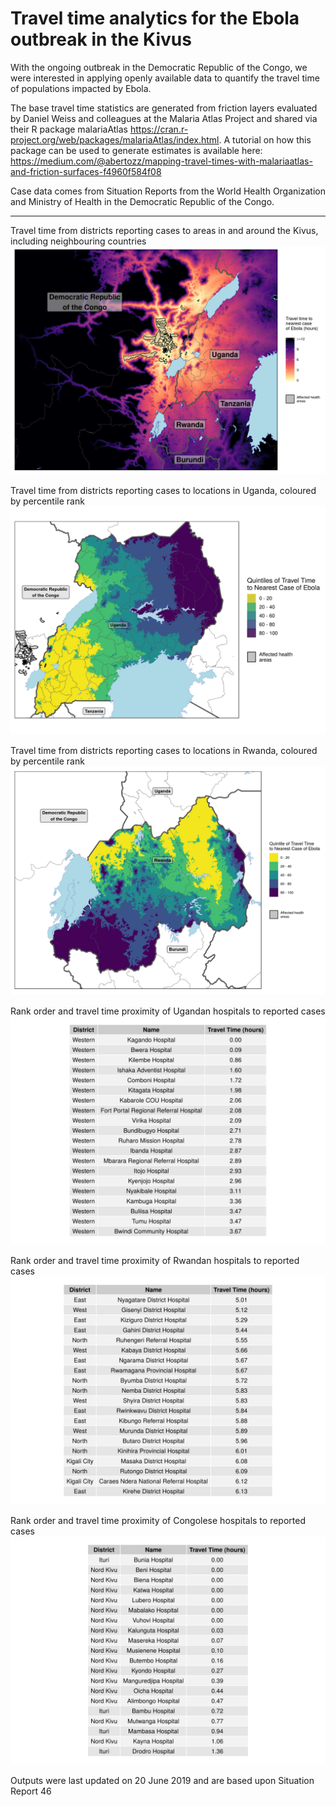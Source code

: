 # Travel time analytics for the Ebola outbreak in the Kivus

With the ongoing outbreak in the Democratic Republic of the Congo, we were interested in applying openly available data to quantify the
travel time of populations impacted by Ebola.

The base travel time statistics are generated from friction layers evaluated by Daniel Weiss and colleagues at the Malaria Atlas Project
and shared via their R package malariaAtlas https://cran.r-project.org/web/packages/malariaAtlas/index.html. 
A tutorial on how this package can be used to generate estimates is available here: 
https://medium.com/@abertozz/mapping-travel-times-with-malariaatlas-and-friction-surfaces-f4960f584f08

Case data comes from Situation Reports from the World Health Organization and Ministry of Health in the Democratic Republic of the Congo.

_________________________________________________________________________________________________________________________________________

Travel time from districts reporting cases to areas in and around the Kivus, including neighbouring countries
![alt text](Outputs/TT_map_raster.png)

Travel time from districts reporting cases to locations in Uganda, coloured by percentile rank
![alt text](Outputs/TT_map_Uganda.png)

Travel time from districts reporting cases to locations in Rwanda, coloured by percentile rank
![alt text](Outputs/TT_map_Rwanda.png)

Rank order and travel time proximity of Ugandan hospitals to reported cases
![alt text](Outputs/ug_hosp_tt_prettytab.png)

Rank order and travel time proximity of Rwandan hospitals to reported cases
![alt text](Outputs/rw_hosp_tt_prettytab.png)

Rank order and travel time proximity of Congolese hospitals to reported cases
![alt text](Outputs/drc_hosp_tt_prettytab.png)

Outputs were last updated on 20 June 2019 and are based upon Situation Report 46
